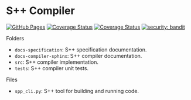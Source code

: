 # S++ Compiler

[![GitHub Pages](https://img.shields.io/badge/GitHub-Pages-blue?logo=github)](https://samg101-developer.github.io/SPP-Compiler-5/)
[![Coverage Status](https://img.shields.io/badge/Test%20Coverage-93%25-lime?logo=pytest&logoColor=ffffff)]()
[![Coverage Status](https://img.shields.io/badge/Tests-535-green?logo=pytest&logoColor=ffffff)]()
[![security: bandit](https://img.shields.io/badge/Security-Bandit-yellow)](https://github.com/PyCQA/bandit)


Folders

- `docs-specification`: S++ specification documentation.
- `docs-compiler-sphinx`: S++ compiler documentation.
- `src`: S++ compiler implementation.
- `tests`: S++ compiler unit tests.

Files

- `spp_cli.py`: S++ tool for building and running code.
